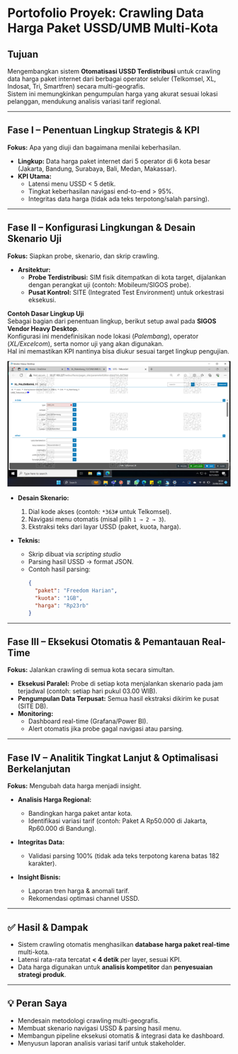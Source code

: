 # Portofolio Proyek: Crawling Data Harga Paket USSD/UMB Multi-Kota

## Tujuan
Mengembangkan sistem **Otomatisasi USSD Terdistribusi** untuk crawling data harga paket internet dari berbagai operator seluler (Telkomsel, XL, Indosat, Tri, Smartfren) secara multi-geografis.  
Sistem ini memungkinkan pengumpulan harga yang akurat sesuai lokasi pelanggan, mendukung analisis variasi tarif regional.

---

## Fase I – Penentuan Lingkup Strategis & KPI
**Fokus:** Apa yang diuji dan bagaimana menilai keberhasilan.  

- **Lingkup:** Data harga paket internet dari 5 operator di 6 kota besar (Jakarta, Bandung, Surabaya, Bali, Medan, Makassar).  
- **KPI Utama:**
  - Latensi menu USSD < 5 detik.  
  - Tingkat keberhasilan navigasi end-to-end > 95%.  
  - Integritas data harga (tidak ada teks terpotong/salah parsing).  

---

## Fase II – Konfigurasi Lingkungan & Desain Skenario Uji
**Fokus:** Siapkan probe, skenario, dan skrip crawling.  

- **Arsitektur:**
  - **Probe Terdistribusi:**
    SIM fisik ditempatkan di kota target, dijalankan dengan perangkat uji (contoh: Mobileum/SIGOS probe).  
  - **Pusat Kontrol:**
    SITE (Integrated Test Environment) untuk orkestrasi eksekusi.  

**Contoh Dasar Lingkup Uji**  
Sebagai bagian dari penentuan lingkup, berikut setup awal pada **SIGOS Vendor Heavy Desktop**.  
Konfigurasi ini mendefinisikan node lokasi (*Palembang*), operator (*XL/Excelcom*), serta nomor uji yang akan digunakan.  
Hal ini memastikan KPI nantinya bisa diukur sesuai target lingkup pengujian.  

![Setup Lingkup Pengujian](./images/isat_pale.png)  


- **Desain Skenario:**
  1. Dial kode akses (contoh: `*363#` untuk Telkomsel).  
  2. Navigasi menu otomatis (misal pilih `1 → 2 → 3`).  
  3. Ekstraksi teks dari layar USSD (paket, kuota, harga).  

- **Teknis:**
  - Skrip dibuat via *scripting studio* 
  - Parsing hasil USSD → format JSON.  
  - Contoh hasil parsing:
    ```json
    {
      "paket": "Freedom Harian",
      "kuota": "1GB",
      "harga": "Rp23rb"
    }
    ```

---

## Fase III – Eksekusi Otomatis & Pemantauan Real-Time
**Fokus:** Jalankan crawling di semua kota secara simultan.  

- **Eksekusi Paralel:** Probe di setiap kota menjalankan skenario pada jam terjadwal (contoh: setiap hari pukul 03.00 WIB).  
- **Pengumpulan Data Terpusat:** Semua hasil ekstraksi dikirim ke pusat (SITE DB).  
- **Monitoring:**
  - Dashboard real-time (Grafana/Power BI).  
  - Alert otomatis jika probe gagal navigasi atau parsing.  

---

##  Fase IV – Analitik Tingkat Lanjut & Optimalisasi Berkelanjutan
**Fokus:** Mengubah data harga menjadi insight.  

- **Analisis Harga Regional:**
  - Bandingkan harga paket antar kota.  
  - Identifikasi variasi tarif (contoh: Paket A Rp50.000 di Jakarta, Rp60.000 di Bandung).  

- **Integritas Data:**
  - Validasi parsing 100% (tidak ada teks terpotong karena batas 182 karakter).  

- **Insight Bisnis:**
  - Laporan tren harga & anomali tarif.  
  - Rekomendasi optimasi channel USSD.  

---

## ✅ Hasil & Dampak
- Sistem crawling otomatis menghasilkan **database harga paket real-time** multi-kota.  
- Latensi rata-rata tercatat **< 4 detik** per layer, sesuai KPI.  
- Data harga digunakan untuk **analisis kompetitor** dan **penyesuaian strategi produk**.  

---

## 💡 Peran Saya
- Mendesain metodologi crawling multi-geografis.  
- Membuat skenario navigasi USSD & parsing hasil menu.  
- Membangun pipeline eksekusi otomatis & integrasi data ke dashboard.  
- Menyusun laporan analisis variasi tarif untuk stakeholder.  
